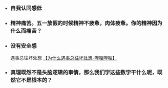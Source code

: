 - ### 自我认同感低

- ### 精神痛苦。五一放假的时候精神不疲惫，肉体疲惫。你的精神因为什么而痛苦？

- ### 没有安全感
  遇事总往坏处想 [【为什么遇事总往坏处想-哔哩哔哩】](https://b23.tv/IKILfkB)

- ### 真理既然不是头脑逻辑的事情，那么我们学这些数学干什么呢，既然它不是根本的？